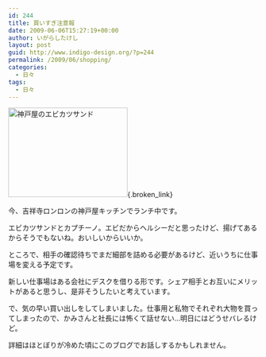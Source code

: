 ```yaml
---
id: 244
title: 買いすぎ注意報
date: 2009-06-06T15:27:19+00:00
author: いがらしたけし
layout: post
guid: http://www.indigo-design.org/?p=244
permalink: /2009/06/shopping/
categories:
  - 日々
tags:
  - 日々
---
```

[<img src="http://art13.photozou.jp/pub/767/120767/photo/22724858.jpg" alt="神戸屋のエビカツサンド" width="240" height="180" />](http://photozou.jp/photo/show/120767/22724858){.broken_link}

今、吉祥寺ロンロンの神戸屋キッチンでランチ中です。

エビカツサンドとカプチーノ。エビだからヘルシーだと思ったけど、揚げてあるからそうでもないね。おいしいからいいか。

ところで、相手の確認待ちでまだ細部を詰める必要があるけど、近いうちに仕事場を変える予定です。

新しい仕事場はある会社にデスクを借りる形です。シェア相手とお互いにメリットがあると思うし、是非そうしたいと考えています。

で、気の早い買い出しをしてしまいました。仕事用と私物でそれぞれ大物を買ってしまったので、かみさんと社長には怖くて話せない…明日にはどうせバレるけど。

詳細はほとぼりが冷めた頃にこのブログでお話しするかもしれません。
